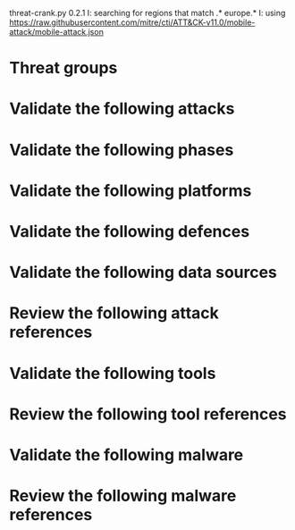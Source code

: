 threat-crank.py 0.2.1
I: searching for regions that match .* europe.*
I: using https://raw.githubusercontent.com/mitre/cti/ATT&CK-v11.0/mobile-attack/mobile-attack.json
# Threat groups


# Validate the following attacks


# Validate the following phases


# Validate the following platforms


# Validate the following defences


# Validate the following data sources


# Review the following attack references


# Validate the following tools


# Review the following tool references


# Validate the following malware


# Review the following malware references


